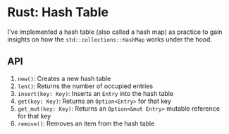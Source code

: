 # Rust: Hash Table
I've implemented a hash table (also called a hash map) as practice to gain insights on how the `std::collections::HashMap` works under the hood.

## API
1. `new()`: Creates a new hash table
2. `len()`: Returns the number of occupied entries
3. `insert(key: Key)`: Inserts an `Entry` into the hash table
4. `get(key: Key)`: Returns an `Option<Entry>` for that key
5. `get_mut(key: Key)`: Returns an `Option<&mut Entry>` mutable reference for that key
6. `remove()`: Removes an item from the hash table

